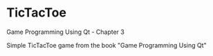 # TicTacToe
Game Programming Using Qt - Chapter 3

Simple TicTacToe game from the book "Game Programming Using Qt"
